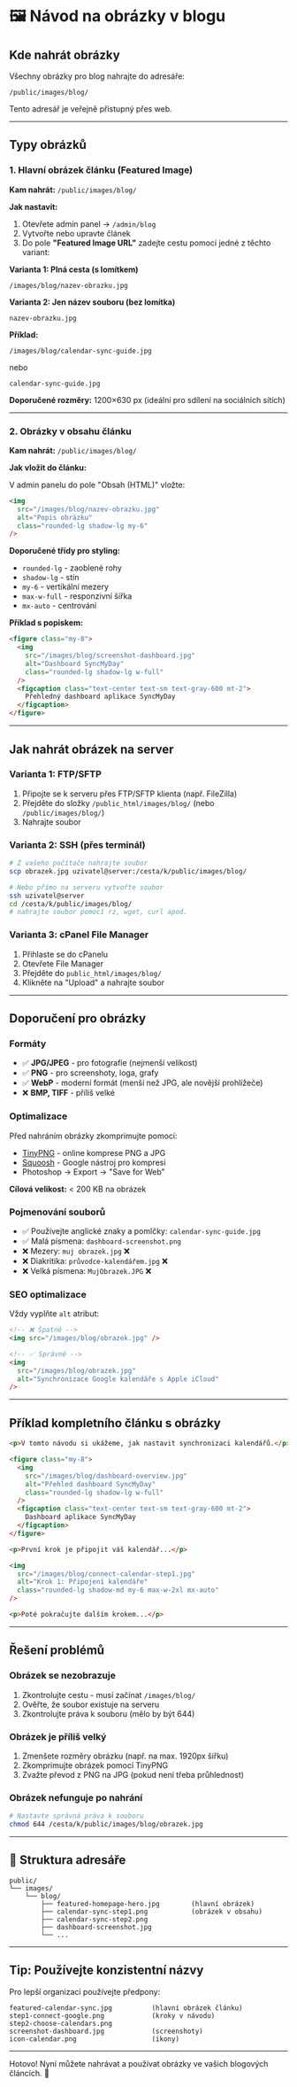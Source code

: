 # 🖼️ Návod na obrázky v blogu

## Kde nahrát obrázky

Všechny obrázky pro blog nahrajte do adresáře:

```
/public/images/blog/
```

Tento adresář je veřejně přístupný přes web.

---

## Typy obrázků

### 1. Hlavní obrázek článku (Featured Image)

**Kam nahrát:** `/public/images/blog/`

**Jak nastavit:**

1. Otevřete admin panel → `/admin/blog`
2. Vytvořte nebo upravte článek
3. Do pole **"Featured Image URL"** zadejte cestu pomocí jedné z těchto variant:

**Varianta 1: Plná cesta (s lomítkem)**

```
/images/blog/nazev-obrazku.jpg
```

**Varianta 2: Jen název souboru (bez lomítka)**

```
nazev-obrazku.jpg
```

**Příklad:**

```
/images/blog/calendar-sync-guide.jpg
```

nebo

```
calendar-sync-guide.jpg
```

**Doporučené rozměry:** 1200×630 px (ideální pro sdílení na sociálních sítích)

---

### 2. Obrázky v obsahu článku

**Kam nahrát:** `/public/images/blog/`

**Jak vložit do článku:**

V admin panelu do pole "Obsah (HTML)" vložte:

```html
<img
  src="/images/blog/nazev-obrazku.jpg"
  alt="Popis obrázku"
  class="rounded-lg shadow-lg my-6"
/>
```

**Doporučené třídy pro styling:**

- `rounded-lg` - zaoblené rohy
- `shadow-lg` - stín
- `my-6` - vertikální mezery
- `max-w-full` - responzivní šířka
- `mx-auto` - centrování

**Příklad s popiskem:**

```html
<figure class="my-8">
  <img
    src="/images/blog/screenshot-dashboard.jpg"
    alt="Dashboard SyncMyDay"
    class="rounded-lg shadow-lg w-full"
  />
  <figcaption class="text-center text-sm text-gray-600 mt-2">
    Přehledný dashboard aplikace SyncMyDay
  </figcaption>
</figure>
```

---

## Jak nahrát obrázek na server

### Varianta 1: FTP/SFTP

1. Připojte se k serveru přes FTP/SFTP klienta (např. FileZilla)
2. Přejděte do složky `/public_html/images/blog/` (nebo `/public/images/blog/`)
3. Nahrajte soubor

### Varianta 2: SSH (přes terminál)

```bash
# Z vašeho počítače nahrajte soubor
scp obrazek.jpg uzivatel@server:/cesta/k/public/images/blog/

# Nebo přímo na serveru vytvořte soubor
ssh uzivatel@server
cd /cesta/k/public/images/blog/
# nahrajte soubor pomocí rz, wget, curl apod.
```

### Varianta 3: cPanel File Manager

1. Přihlaste se do cPanelu
2. Otevřete File Manager
3. Přejděte do `public_html/images/blog/`
4. Klikněte na "Upload" a nahrajte soubor

---

## Doporučení pro obrázky

### Formáty

- ✅ **JPG/JPEG** - pro fotografie (nejmenší velikost)
- ✅ **PNG** - pro screenshoty, loga, grafy
- ✅ **WebP** - moderní formát (menší než JPG, ale novější prohlížeče)
- ❌ **BMP, TIFF** - příliš velké

### Optimalizace

Před nahráním obrázky zkomprimujte pomocí:

- [TinyPNG](https://tinypng.com/) - online komprese PNG a JPG
- [Squoosh](https://squoosh.app/) - Google nástroj pro kompresi
- Photoshop → Export → "Save for Web"

**Cílová velikost:** < 200 KB na obrázek

### Pojmenování souborů

- ✅ Používejte anglické znaky a pomlčky: `calendar-sync-guide.jpg`
- ✅ Malá písmena: `dashboard-screenshot.png`
- ❌ Mezery: `muj obrazek.jpg` ❌
- ❌ Diakritika: `průvodce-kalendářem.jpg` ❌
- ❌ Velká písmena: `MujObrazek.JPG` ❌

### SEO optimalizace

Vždy vyplňte `alt` atribut:

```html
<!-- ❌ Špatně -->
<img src="/images/blog/obrazek.jpg" />

<!-- ✅ Správně -->
<img
  src="/images/blog/obrazek.jpg"
  alt="Synchronizace Google kalendáře s Apple iCloud"
/>
```

---

## Příklad kompletního článku s obrázky

```html
<p>V tomto návodu si ukážeme, jak nastavit synchronizaci kalendářů.</p>

<figure class="my-8">
  <img
    src="/images/blog/dashboard-overview.jpg"
    alt="Přehled dashboard SyncMyDay"
    class="rounded-lg shadow-lg w-full"
  />
  <figcaption class="text-center text-sm text-gray-600 mt-2">
    Dashboard aplikace SyncMyDay
  </figcaption>
</figure>

<p>První krok je připojit váš kalendář...</p>

<img
  src="/images/blog/connect-calendar-step1.jpg"
  alt="Krok 1: Připojení kalendáře"
  class="rounded-lg shadow-md my-6 max-w-2xl mx-auto"
/>

<p>Poté pokračujte dalším krokem...</p>
```

---

## Řešení problémů

### Obrázek se nezobrazuje

1. Zkontrolujte cestu - musí začínat `/images/blog/`
2. Ověřte, že soubor existuje na serveru
3. Zkontrolujte práva k souboru (mělo by být 644)

### Obrázek je příliš velký

1. Zmenšete rozměry obrázku (např. na max. 1920px šířku)
2. Zkomprimujte obrázek pomocí TinyPNG
3. Zvažte převod z PNG na JPG (pokud není třeba průhlednost)

### Obrázek nefunguje po nahrání

```bash
# Nastavte správná práva k souboru
chmod 644 /cesta/k/public/images/blog/obrazek.jpg
```

---

## 📁 Struktura adresáře

```
public/
└── images/
    └── blog/
        ├── featured-homepage-hero.jpg        (hlavní obrázek)
        ├── calendar-sync-step1.png           (obrázek v obsahu)
        ├── calendar-sync-step2.png
        ├── dashboard-screenshot.jpg
        └── ...
```

---

## Tip: Používejte konzistentní názvy

Pro lepší organizaci používejte předpony:

```
featured-calendar-sync.jpg          (hlavní obrázek článku)
step1-connect-google.png            (kroky v návodu)
step2-choose-calendars.png
screenshot-dashboard.jpg            (screenshoty)
icon-calendar.png                   (ikony)
```

---

Hotovo! Nyní můžete nahrávat a používat obrázky ve vašich blogových článcích. 🎉
